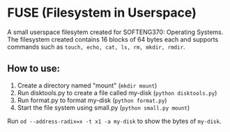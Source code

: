 # FUSE (Filesystem in Userspace)
A small userspace filesytem created for SOFTENG370: Operating Systems. The filesystem created contains 16 blocks of 64 bytes each and supports commands such as ```touch, echo, cat, ls, rm, mkdir, rmdir```.

## How to use:
1. Create a directory named "mount" (```mkdir mount```)
2. Run disktools.py to create a file called my-disk (```python disktools.py```)
3. Run format.py to format my-disk (```python format.py```)
4. Start the file system using small.py (```python small.py mount```)

Run ```od --address-radix=x -t x1 -a my-disk``` to show the bytes of ```my-disk```.
